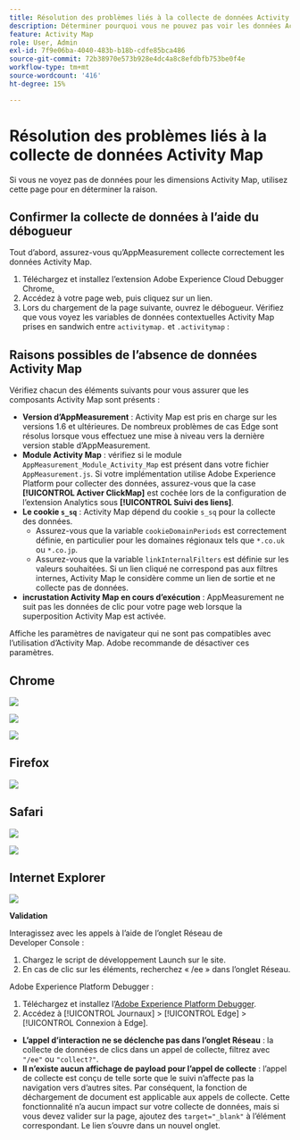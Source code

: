 ```yaml
---
title: Résolution des problèmes liés à la collecte de données Activity Map
description: Déterminer pourquoi vous ne pouvez pas voir les données Activity Map dans les demandes d’image
feature: Activity Map
role: User, Admin
exl-id: 7f9e06ba-4040-483b-b18b-cdfe85bca486
source-git-commit: 72b38970e573b928e4dc4a8c8efdbfb753be0f4e
workflow-type: tm+mt
source-wordcount: '416'
ht-degree: 15%

---
```


# Résolution des problèmes liés à la collecte de données Activity Map

Si vous ne voyez pas de données pour les dimensions Activity Map, utilisez cette page pour en déterminer la raison.

## Confirmer la collecte de données à l’aide du débogueur

Tout d’abord, assurez-vous qu’AppMeasurement collecte correctement les données Activity Map.

1. Téléchargez et installez l’extension Adobe Experience Cloud Debugger Chrome[.](https://experienceleague.adobe.com/fr/docs/experience-platform/debugger/home)
2. Accédez à votre page web, puis cliquez sur un lien.
3. Lors du chargement de la page suivante, ouvrez le débogueur. Vérifiez que vous voyez les variables de données contextuelles Activity Map prises en sandwich entre `activitymap.` et `.activitymap` :

## Raisons possibles de l’absence de données Activity Map

Vérifiez chacun des éléments suivants pour vous assurer que les composants Activity Map sont présents :

* **Version d’AppMeasurement** : Activity Map est pris en charge sur les versions 1.6 et ultérieures. De nombreux problèmes de cas Edge sont résolus lorsque vous effectuez une mise à niveau vers la dernière version stable d’AppMeasurement.
* **Module Activity Map** : vérifiez si le module `AppMeasurement_Module_Activity_Map` est présent dans votre fichier `AppMeasurement.js`. Si votre implémentation utilise Adobe Experience Platform pour collecter des données, assurez-vous que la case **[!UICONTROL Activer ClickMap]** est cochée lors de la configuration de l’extension Analytics sous **[!UICONTROL Suivi des liens]**.
* **Le cookie `s_sq`** : Activity Map dépend du cookie `s_sq` pour la collecte des données.
   * Assurez-vous que la variable `cookieDomainPeriods` est correctement définie, en particulier pour les domaines régionaux tels que `*.co.uk` ou `*.co.jp`.
   * Assurez-vous que la variable `linkInternalFilters` est définie sur les valeurs souhaitées. Si un lien cliqué ne correspond pas aux filtres internes, Activity Map le considère comme un lien de sortie et ne collecte pas de données.
* **incrustation Activity Map en cours d’exécution** : AppMeasurement ne suit pas les données de clic pour votre page web lorsque la superposition Activity Map est activée.

Affiche les paramètres de navigateur qui ne sont pas compatibles avec l’utilisation d’Activity Map. Adobe recommande de désactiver ces paramètres.

## Chrome

![](assets/Chrome1.png)

![](assets/Chrome2.png)

![](assets/Chrome3.png)

## Firefox

![](assets/Firefox.png)

## Safari

![](assets/Safari1.png)

![](assets/Safari2.png)

## Internet Explorer

![](assets/IE1.png)


**Validation**

Interagissez avec les appels à l’aide de l’onglet Réseau de Developer Console :

1. Chargez le script de développement Launch sur le site.
1. En cas de clic sur les éléments, recherchez « /ee » dans l’onglet Réseau.

Adobe Experience Platform Debugger :

1. Téléchargez et installez l’[Adobe Experience Platform Debugger](https://chromewebstore.google.com/detail/adobe-experience-platform/bfnnokhpnncpkdmbokanobigaccjkpob).
1. Accédez à [!UICONTROL Journaux] > [!UICONTROL Edge] > [!UICONTROL Connexion à Edge].

* **L’appel d’interaction ne se déclenche pas dans l’onglet Réseau** : la collecte de données de clics dans un appel de collecte, filtrez avec `"/ee"` ou `"collect?"`.
* **Il n’existe aucun affichage de payload pour l’appel de collecte** : l’appel de collecte est conçu de telle sorte que le suivi n’affecte pas la navigation vers d’autres sites. Par conséquent, la fonction de déchargement de document est applicable aux appels de collecte. Cette fonctionnalité n’a aucun impact sur votre collecte de données, mais si vous devez valider sur la page, ajoutez des `target="_blank"` à l’élément correspondant. Le lien s’ouvre dans un nouvel onglet.
